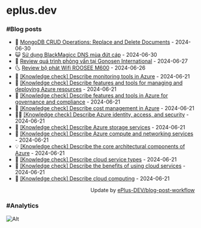 # eplus.dev

### #Blog posts

<!-- BLOG-POST-LIST:START -->
 - 🧰 [MongoDB CRUD Operations: Replace and Delete Documents](https://eplus.dev/mongodb-crud-operations-replace-and-delete-documents) - 2024-06-30
 - 😺 [Sử dụng BlackMagicc DNS mùa đứt cáp](https://eplus.dev/su-dung-blackmagicc-dns-mua-dut-cap) - 2024-06-30
 - 🗽 [Review quá trình phỏng vấn tại Gonosen International](https://eplus.dev/review-qua-trinh-phong-van-tai-gonosen-international) - 2024-06-27
 - 🌜 [Review bộ phát Wifi ROOSEE M600](https://eplus.dev/review-bo-phat-wifi-roosee-m600) - 2024-06-26
 - 📝 [[Knowledge check] Describe monitoring tools in Azure](https://eplus.dev/knowledge-check-describe-monitoring-tools-in-azure) - 2024-06-21
 - 🚀 [[Knowledge check] Describe features and tools for managing and deploying Azure resources](https://eplus.dev/knowledge-check-describe-features-and-tools-for-managing-and-deploying-azure-resources) - 2024-06-21
 - 💼 [[Knowledge check] Describe features and tools in Azure for governance and compliance](https://eplus.dev/knowledge-check-describe-features-and-tools-in-azure-for-governance-and-compliance) - 2024-06-21
 - 🦣 [[Knowledge check] Describe cost management in Azure](https://eplus.dev/knowledge-check-describe-cost-management-in-azure) - 2024-06-21
 - 👨‍🏫 [[Knowledge check] Describe Azure identity, access, and security](https://eplus.dev/knowledge-check-describe-azure-identity-access-and-security) - 2024-06-21
 - 🔭 [[Knowledge check] Describe Azure storage services](https://eplus.dev/knowledge-check-describe-azure-storage-services) - 2024-06-21
 - 🤡 [[Knowledge check] Describe Azure compute and networking services](https://eplus.dev/knowledge-check-describe-azure-compute-and-networking-services) - 2024-06-21
 - 💡 [[Knowledge check] Describe the core architectural components of Azure](https://eplus.dev/knowledge-check-describe-the-core-architectural-components-of-azure) - 2024-06-21
 - 🦣 [[Knowledge check] Describe cloud service types](https://eplus.dev/knowledge-check-describe-cloud-service-types) - 2024-06-21
 - 💪 [[Knowledge check] Describe the benefits of using cloud services](https://eplus.dev/knowledge-check-describe-the-benefits-of-using-cloud-services) - 2024-06-21
 - 🤡 [[Knowledge check] Describe cloud computing](https://eplus.dev/knowledge-check-describe-cloud-computing) - 2024-06-21<!-- BLOG-POST-LIST:END -->

<div align="right">
  Update by <a target="_blank"
    href="https://github.com/ePlus-DEV/blog-post-workflow">ePlus-DEV/blog-post-workflow</a>
</div>

### #Analytics
![Alt](https://repobeats.axiom.co/api/embed/9990f7cddfbad8d834990b10ccad05f81ac1096f.svg "Repobeats analytics image")
